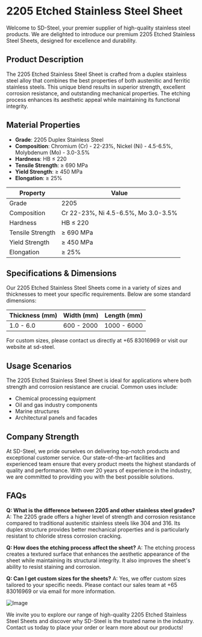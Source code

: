 # 2205 Etched Stainless Steel Sheet

Welcome to SD-Steel, your premier supplier of high-quality stainless steel products. We are delighted to introduce our premium 2205 Etched Stainless Steel Sheets, designed for excellence and durability.

## Product Description
The 2205 Etched Stainless Steel Sheet is crafted from a duplex stainless steel alloy that combines the best properties of both austenitic and ferritic stainless steels. This unique blend results in superior strength, excellent corrosion resistance, and outstanding mechanical properties. The etching process enhances its aesthetic appeal while maintaining its functional integrity.

## Material Properties
- **Grade**: 2205 Duplex Stainless Steel
- **Composition**: Chromium (Cr) - 22-23%, Nickel (Ni) - 4.5-6.5%, Molybdenum (Mo) - 3.0-3.5%
- **Hardness**: HB ≤ 220
- **Tensile Strength**: ≥ 690 MPa
- **Yield Strength**: ≥ 450 MPa
- **Elongation**: ≥ 25%

| Property          | Value           |
|-------------------|-----------------|
| Grade             | 2205            |
| Composition       | Cr 22-23%, Ni 4.5-6.5%, Mo 3.0-3.5% |
| Hardness          | HB ≤ 220        |
| Tensile Strength  | ≥ 690 MPa       |
| Yield Strength    | ≥ 450 MPa       |
| Elongation        | ≥ 25%           |

## Specifications & Dimensions
Our 2205 Etched Stainless Steel Sheets come in a variety of sizes and thicknesses to meet your specific requirements. Below are some standard dimensions:

| Thickness (mm) | Width (mm) | Length (mm) |
|----------------|------------|-------------|
| 1.0 - 6.0      | 600 - 2000 | 1000 - 6000 |

For custom sizes, please contact us directly at +65 83016969 or visit our website at  sd-steel.

## Usage Scenarios
The 2205 Etched Stainless Steel Sheet is ideal for applications where both strength and corrosion resistance are crucial. Common uses include:
- Chemical processing equipment
- Oil and gas industry components
- Marine structures
- Architectural panels and facades

## Company Strength
At SD-Steel, we pride ourselves on delivering top-notch products and exceptional customer service. Our state-of-the-art facilities and experienced team ensure that every product meets the highest standards of quality and performance. With over 20 years of experience in the industry, we are committed to providing you with the best possible solutions.

## FAQs
**Q: What is the difference between 2205 and other stainless steel grades?**
A: The 2205 grade offers a higher level of strength and corrosion resistance compared to traditional austenitic stainless steels like 304 and 316. Its duplex structure provides better mechanical properties and is particularly resistant to chloride stress corrosion cracking.

**Q: How does the etching process affect the sheet?**
A: The etching process creates a textured surface that enhances the aesthetic appearance of the sheet while maintaining its structural integrity. It also improves the sheet's ability to resist staining and corrosion.

**Q: Can I get custom sizes for the sheets?**
A: Yes, we offer custom sizes tailored to your specific needs. Please contact our sales team at +65 83016969 or via email for more information.

![Image](https://github.com/user-attachments/assets/2567258e-e124-4816-932d-1809bd27ef0b)

We invite you to explore our range of high-quality 2205 Etched Stainless Steel Sheets and discover why SD-Steel is the trusted name in the industry. Contact us today to place your order or learn more about our products!